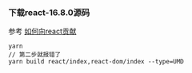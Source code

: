 ### 下载react-16.8.0源码

参考 [如何向react贡献](https://reactjs.org/docs/how-to-contribute.html)

    yarn
    // 第二步就报错了
    yarn build react/index,react-dom/index --type=UMD


